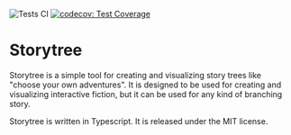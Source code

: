 ![Tests CI](https://github.com/mooeypoo/storytree/actions/workflows/ci.yml/badge.svg) [![codecov: Test Coverage](https://codecov.io/gh/mooeypoo/storytree/graph/badge.svg?token=9SX6TU8QSW)](https://codecov.io/gh/mooeypoo/storytree)

Storytree
=========

Storytree is a simple tool for creating and visualizing story trees like "choose your own adventures". It is designed to be used for creating and visualizing interactive fiction, but it can be used for any kind of branching story.

Storytree is written in Typescript. It is released under the MIT license.

